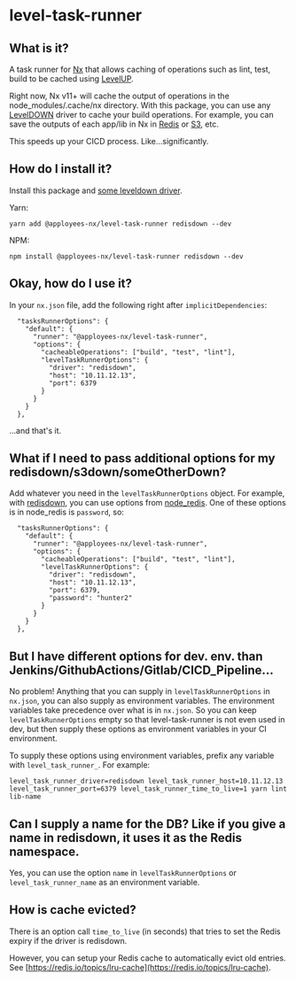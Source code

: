 # level-task-runner

## What is it?

A task runner for [Nx](https://nx.dev) that allows caching of operations such as lint, test, build to be cached using 
[LevelUP](https://www.npmjs.com/package/levelup).

Right now, Nx v11+ will cache the output of operations in the node_modules/.cache/nx directory. With this package, you 
can use any [LevelDOWN](https://www.npmjs.com/browse/depended/abstract-leveldown) driver to cache your build operations. For example,
you can save the outputs of each app/lib in Nx in [Redis](https://www.npmjs.com/package/redisdown) or 
[S3](https://www.npmjs.com/package/s3leveldown), etc.
 
This speeds up your CICD process. Like...significantly.

## How do I install it?

Install this package and [some leveldown driver](https://www.npmjs.com/browse/depended/abstract-leveldown).

Yarn:
```
yarn add @apployees-nx/level-task-runner redisdown --dev
```

NPM:
```
npm install @apployees-nx/level-task-runner redisdown --dev
```

## Okay, how do I use it?

In your `nx.json` file, add the following right after `implicitDependencies`:

```
  "tasksRunnerOptions": {
    "default": {
      "runner": "@apployees-nx/level-task-runner",
      "options": {
        "cacheableOperations": ["build", "test", "lint"],
        "levelTaskRunnerOptions": {
          "driver": "redisdown",
          "host": "10.11.12.13",
          "port": 6379
        }
      }
    }
  },
```

...and that's it.

## What if I need to pass additional options for my redisdown/s3down/someOtherDown?

Add whatever you need in the `levelTaskRunnerOptions` object. For example, with
[redisdown](https://www.npmjs.com/package/redisdown), you can use options from 
[node_redis](https://github.com/NodeRedis/node_redis#options-object-properties). One of these options is
in node_redis is `password`, so:

```
  "tasksRunnerOptions": {
    "default": {
      "runner": "@apployees-nx/level-task-runner",
      "options": {
        "cacheableOperations": ["build", "test", "lint"],
        "levelTaskRunnerOptions": {
          "driver": "redisdown",
          "host": "10.11.12.13",
          "port": 6379,
          "password": "hunter2"
        }
      }
    }
  },
```

## But I have different options for dev. env. than Jenkins/GithubActions/Gitlab/CICD_Pipeline...

No problem! Anything that you can supply in `levelTaskRunnerOptions` in `nx.json`, you can also supply as
environment variables. The environment variables take precedence over what is in `nx.json`. So you can keep
`levelTaskRunnerOptions` empty so that level-task-runner is not even used in dev, but then supply these options
as environment variables in your CI environment.

To supply these options using environment variables, prefix any variable with `level_task_runner_`. For example:

```
level_task_runner_driver=redisdown level_task_runner_host=10.11.12.13 level_task_runner_port=6379 level_task_runner_time_to_live=1 yarn lint lib-name
```

## Can I supply a name for the DB? Like if you give a name in redisdown, it uses it as the Redis namespace.

Yes, you can use the option `name` in `levelTaskRunnerOptions` or `level_task_runner_name` as an environment variable.

## How is cache evicted?

There is an option call `time_to_live` (in seconds) that tries to set the Redis expiry if the driver is redisdown.

However, you can setup your Redis cache to automatically evict old entries. See [https://redis.io/topics/lru-cache](https://redis.io/topics/lru-cache).
